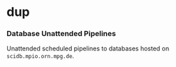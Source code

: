 # dup

### Database Unattended Pipelines

Unattended scheduled pipelines to databases hosted on `scidb.mpio.orn.mpg.de`.


